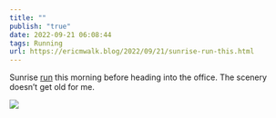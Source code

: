 ```yaml
---
title: ""
publish: "true"
date: 2022-09-21 06:08:44
tags: Running
url: https://ericmwalk.blog/2022/09/21/sunrise-run-this.html
---
```


Sunrise [run](http://www.strava.com/activities/7843294221) this morning before heading into the office. The scenery doesn’t get old for me.

![](https://ericmwalk.blog/uploads/2022/b012508d9e.jpg)